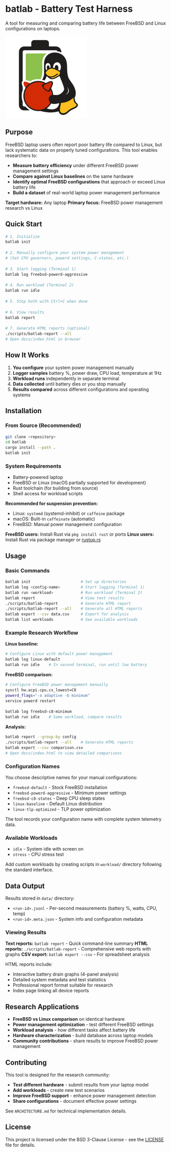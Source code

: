 # batlab - Battery Test Harness

A tool for measuring and comparing battery life between FreeBSD and Linux configurations on laptops.

![batlab logo](docs/logo-256.png)

## Purpose

FreeBSD laptop users often report poor battery life compared to Linux, but lack systematic data on properly tuned configurations. This tool enables researchers to:

- **Measure battery efficiency** under different FreeBSD power management settings
- **Compare against Linux baselines** on the same hardware
- **Identify optimal FreeBSD configurations** that approach or exceed Linux battery life
- **Build a dataset** of real-world laptop power management performance

**Target hardware:** Any laptop
**Primary focus:** FreeBSD power management research vs Linux

## Quick Start

```bash
# 1. Initialize
batlab init

# 2. Manually configure your system power management
# (Set CPU governors, powerd settings, C-states, etc.)

# 3. Start logging (Terminal 1)
batlab log freebsd-powerd-aggressive

# 4. Run workload (Terminal 2)
batlab run idle

# 5. Stop both with Ctrl+C when done

# 6. View results
batlab report

# 7. Generate HTML reports (optional)
./scripts/batlab-report --all
# Open docs/index.html in browser
```

## How It Works

1. **You configure** your system power management manually
2. **Logger samples** battery %, power draw, CPU load, temperature at 1Hz
3. **Workload runs** independently in separate terminal
4. **Data collected** until battery dies or you stop manually
5. **Results compared** across different configurations and operating systems

## Installation

### From Source (Recommended)

```bash
git clone <repository>
cd batlab
cargo install --path .
batlab init
```

### System Requirements
- Battery-powered laptop
- FreeBSD or Linux (macOS partially supported for development)
- Rust toolchain (for building from source)
- Shell access for workload scripts

**Recommended for suspension prevention:**
- Linux: `systemd` (systemd-inhibit) or `caffeine` package
- macOS: Built-in `caffeinate` (automatic)
- FreeBSD: Manual power management configuration

**FreeBSD users:** Install Rust via `pkg install rust` or ports
**Linux users:** Install Rust via package manager or [rustup.rs](https://rustup.rs/)

## Usage

### Basic Commands

```bash
batlab init                      # Set up directories
batlab log <config-name>         # Start logging (Terminal 1)
batlab run <workload>            # Run workload (Terminal 2)
batlab report                    # View text results
./scripts/batlab-report          # Generate HTML report
./scripts/batlab-report --all    # Generate all HTML reports
batlab export --csv data.csv     # Export for analysis
batlab list workloads            # See available workloads
```

### Example Research Workflow

**Linux baseline:**
```bash
# Configure Linux with default power management
batlab log linux-default
batlab run idle    # In second terminal, run until low battery
```

**FreeBSD comparison:**
```bash
# Configure FreeBSD power management manually
sysctl hw.acpi.cpu.cx_lowest=C8
powerd_flags="-a adaptive -b minimum"
service powerd restart

batlab log freebsd-c8-minimum
batlab run idle    # Same workload, compare results
```

**Analysis:**
```bash
batlab report --group-by config
./scripts/batlab-report --all    # Generate HTML reports
batlab export --csv comparison.csv
# Open docs/index.html to view detailed comparisons
```

### Configuration Names

You choose descriptive names for your manual configurations:

- `freebsd-default` - Stock FreeBSD installation
- `freebsd-powerd-aggressive` - Minimum power settings
- `freebsd-c8-states` - Deep CPU sleep states
- `linux-baseline` - Default Linux distribution
- `linux-tlp-optimized` - TLP power optimization

The tool records your configuration name with complete system telemetry data.

### Available Workloads

- `idle` - System idle with screen on
- `stress` - CPU stress test

Add custom workloads by creating scripts in `workload/` directory following the standard interface.

## Data Output

Results stored in `data/` directory:
- `<run-id>.jsonl` - Per-second measurements (battery %, watts, CPU, temp)
- `<run-id>.meta.json` - System info and configuration metadata

### Viewing Results

**Text reports:** `batlab report` - Quick command-line summary
**HTML reports:** `./scripts/batlab-report` - Comprehensive web reports with graphs
**CSV export:** `batlab export --csv` - For spreadsheet analysis

HTML reports include:
- Interactive battery drain graphs (4-panel analysis)
- Detailed system metadata and test statistics
- Professional report format suitable for research
- Index page linking all device reports

## Research Applications

- **FreeBSD vs Linux comparison** on identical hardware
- **Power management optimization** - test different FreeBSD settings
- **Workload analysis** - how different tasks affect battery life
- **Hardware characterization** - build database across laptop models
- **Community contributions** - share results to improve FreeBSD power management

## Contributing

This tool is designed for the research community:

- **Test different hardware** - submit results from your laptop model
- **Add workloads** - create new test scenarios
- **Improve FreeBSD support** - enhance power management detection
- **Share configurations** - document effective power settings

See `ARCHITECTURE.md` for technical implementation details.

## License

This project is licensed under the BSD 3-Clause License - see the [LICENSE](LICENSE) file for details.

